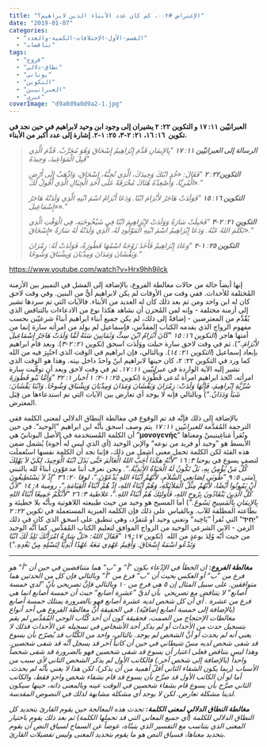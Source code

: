 ```yaml
---
title: "الإعتراض #٠٠٢، كم كان عدد الأبناء الذين لابراهيم؟"
date: "2019-01-07"
categories: 
  - "القسم-الأول-الإختلافات-الكمية-والعدد"
  - "تناقضات"
tags: 
  - "فروع"
  - "نطاق-دلالي"
  - "يوناني"
  - "التكوين"
  - "العبرانيين"
  - "عبري"
coverImage: "d9a0d9a0d9a2-1.jpg"
---
```


**العبرانيّين ١١: ١٧ و التكوين ٢٢: ٢ يشيران إلى وجود ابن وحيد لابراهيم في حين نجد في تكوين  ١٦: ١٦، ٢١: ٢-٣، ٢٥: ١-٢. إشارة إلى عدد أكبر من الأبناء.**

> _**الرسالة إلى العبرانيّين ١١**: **١٧** ”بِالإِيمَانِ قَدَّمَ إِبْرَاهِيمُ إِسْحَاقَ وَهُوَ مُجَرَّبٌ. قَدَّمَ الَّذِي قَبِلَ الْمَوَاعِيدَ، وَحِيدَهُ“_
> 
> _**التكوين٢٢**: **٢** ”فَقَالَ: «خُذِ ابْنَكَ وَحِيدَكَ، الَّذِي تُحِبُّهُ، إِسْحَاقَ، وَاذْهَبْ إِلَى أَرْضِ الْمُرِيَّا، وَأَصْعِدْهُ هُنَاكَ مُحْرَقَةً عَلَى أَحَدِ الْجِبَالِ الَّذِي أَقُولُ لَكَ».“_
> 
> _**التكوين ١٦**: **١٥** ”فَوَلَدَتْ هَاجَرُ لأَبْرَامَ ابْنًا. وَدَعَا أَبْرَامُ اسْمَ ابْنِهِ الَّذِي وَلَدَتْهُ هَاجَرُ «إِسْمَاعِيلَ».“_
> 
> _**التكوين ٢١**: **٢**\-**٣** ”فَحَبِلَتْ سَارَةُ وَوَلَدَتْ لإِبْرَاهِيمَ ابْنًا فِي شَيْخُوخَتِهِ، فِي الْوَقْتِ الَّذِي تَكَلَّمَ اللهُ عَنْهُ. وَدَعَا إِبْرَاهِيمُ اسْمَ ابْنِهِ الْمَوْلُودِ لَهُ، الَّذِي وَلَدَتْهُ لَهُ سَارَةُ «إِسْحَاقَ».“_
> 
> _**التكوين ٢٥**: **١**\-**٢** ”وَعَادَ إِبْرَاهِيمُ فَأَخَذَ زَوْجَةً اسْمُهَا قَطُورَةُ، فَوَلَدَتْ لَهُ: زِمْرَانَ وَيَقْشَانَ وَمَدَانَ وَمِدْيَانَ وَيِشْبَاقَ وَشُوحًا.“_

https://www.youtube.com/watch?v=Hrx9hh9ilck

إنها أيضاً حالة من حالات مغالطة الفروع، بالإضافة إلى الفشل في التمييز بين الأزمنة المُختلفة للأحداث. ففي وقت من الأوقات لم يكن لابراهيم أيٌّ من البنين. وفي وقت لاحق كان له ابن واحد ومن ثم بعد ذلك كان له العديد من الأبناء. فالآيات التي تم سردها تشير إلى أزمنة مختلفة - وإنه لمن المُحزن أن نشاهد هكذا نوع من الادعاءات بالتناقض الذي يُقّدَّم من المعترضين - إضافةً إلى ذلك، لم يكن جميع أبناء ابراهيم أبناءً شرعيّين بحسب مفهوم الزواج الذي يقدمه الكتاب المقدَّس، فإسماعيل لم يولد من امرأته سارة إنما من أمتها هاجر (_التكوين ١٦: ١٥ ”كَانَ أَبْرَامُ ابْنَ سِتٍّ وَثَمَانِينَ سَنَةً لَمَّا وَلَدَتْ هَاجَرُ إِسْمَاعِيلَ لأَبْرَامَ.“_). ثم في وقت لاحق سارة حبلت ووَلَدَت اسحق (_تكوين ٢١: ٢-٣_). وبعد قام ابراهيم بإبعاد إسماعيل (_التكوين ٢١: ١٤_). وبالتالي، فإن ابراهيم في الوقت الذي اختُبِرَ فيه من الله كما ورد في التكوين ٢٢: ٢، كان حينها لابراهيم ابنٌ واحدُ داخل بيته. وهذا هو الوقت الذي تشير إليه الآية الواردة في _عبرانيّين ١١: ١٧_. ثم في وقت لاحق وبعد أن توفّيت سارة امرأته، اتّخذ ابراهيم امرأة تُدعى قَطُّورَة (_تكوين ٢٥: ١-٢؛ ١ أخبار ١: ٣٢ ”وَأَمَّا بَنُو قَطُورَةَ سُرِّيَّةِ إِبْراهِيمَ، فَإِنَّهَا وَلَدَتْ: زِمْرَانَ وَيَقْشَانَ وَمَدَانَ وَمِدْيَانَ وَيِشْبَاقَ وَشُوحًا. وَابْنَا يَقْشَانَ: شَبَا وَدَدَانُ.“_) وبالتالي فإنه لا يوجد أي تعارض بين الآيات التي تم استدعاءها من قِبَل المعترض.

بالإضافة إلى ذلك فإنَّه قد تم الوقوع في مغالطة النطاق الدلالي لمعنى الكلمة ففي الترجمة المُقدَّمة _للعبرانيّين ١١: ١٧_ يتم وصف اسحق بأنَّه ابن ابراهيم ”الوحيد“. في حين أن الكلمة المُستخدمة في الأصل اليونانيّ هي ”**μονογενής**“ وتُقرأ مَناغِينيسْ ومعناها الأبسط هو ”وحيد أو فريد من نوعه“ والإبن الوحيد (أي الذي ليس له أُخوة) يُشمل ضمن هذه الفئة لكن الكلمة تحمل معنى أشمل من ذلك، فإننا نجد أن الكلمة نفسها استُعملَت لتصف يسوع في _يوحنا ٣: ١٦ ”لأَنَّهُ هكَذَا أَحَبَّ اللهُ الْعَالَمَ حَتَّى بَذَلَ ابْنَهُ الْوَحِيدَ، لِكَيْ لاَ يَهْلِكَ كُلُّ مَنْ يُؤْمِنُ بِهِ، بَلْ تَكُونُ لَهُ الْحَيَاةُ الأَبَدِيَّةُ.“_. ونحن نعرف أننا مدعوّون أبناءً لله بالتبني (_متى ٥: ٩ ”طُوبَى لِصَانِعِي السَّلاَمِ، لأَنَّهُمْ أَبْنَاءَ اللهِ يُدْعَوْنَ.“، لوقا ٢٠: ٣٦ ”إِذْ لاَ يَسْتَطِيعُونَ أَنْ يَمُوتُوا أَيْضًا، لأَنَّهُمْ مِثْلُ الْمَلاَئِكَةِ، وَهُمْ أَبْنَاءُ اللهِ، إِذْ هُمْ أَبْنَاءُ الْقِيَامَةِ.“، رومية ٨: ١٤ ”لأَنَّ كُلَّ الَّذِينَ يَنْقَادُونَ بِرُوحِ اللهِ، فَأُولئِكَ هُمْ أَبْنَاءُ اللهِ.“، غلاطية ٣: ٢٦ ”لأَنَّكُمْ جَمِيعًا أَبْنَاءُ اللهِ بِالإِيمَانِ بِالْمَسِيحِ يَسُوعَ.“_) أما المسيح هو وحيد من حيث طبيعته اللاهوتية وبأنَّه بلا خطيئة و بطاعته المطلقة للآب. وبالقياس على ذلك فإن الكلمة العبرية المستعملة في _تكوين ٢٢: ٢_ ”**יְחִֽידְ**“ التي تُقرأ ”يَاخِيد“ وتعني وحيد أو مُتفرِّد، وهي تنطبق على اسحق الذي كان في ذلك الزمن - الابن الشرعي الوحيد من الزواج الموافق لتعليم الكتاب المُقدَّس. كما أنَّه الوحيد من حيث أنّه وُلِدَ بوعدٍ من الله  (_تكوين ١٧: ١٩ ”فَقَالَ اللهُ: «بَلْ سَارَةُ امْرَأَتُكَ تَلِدُ لَكَ ابْنًا وَتَدْعُو اسْمَهُ إِسْحَاقَ. وَأُقِيمُ عَهْدِي مَعَهُ عَهْدًا أَبَدِيًّا لِنَسْلِهِ مِنْ بَعْدِهِ.“_)

* * *

_**مغالطة الفروع:** ان الخطأ في الإدّعاء بكون ”أ“ و ”ب“ هما متناقضين في حين أن ”أ“ هو فرع من ”ب“ أو العكس بحيث أن ”ب“ فرع من ”أ“ وبالتالي فإن كل من الحدثين هما متوافقين. على سبيل المثال إن ٥ هي فرع من ١٠ وبالتالي فإنَّ تصريحي بأنّ ”لدي خمسة أصابع“ لا يتناقض مع تصريحي  بأن لديَّ ”عشرة أصابع“ حيث أن خمسة أصابع انما هي فرع من عشرة . أي أن كل شخص لديه عشرة أصابع فهو بالضرورة يمتلك خمسة أصابع (بالإضافة إلى خمسة أصابع إضافيّة). في الحقيقة أنَّ مغالطة الفروع هي أحد أنواع مغالطات الإحتجاج من الصمت، فحقيقة كون أن أحد كُتَّاب الوحي المُقدَّس لم يقم بتسجيل حدث من الأحداث أو لم يذكر أحد الأشخاص في تسجيله عن الأحداث فذلك لا يعني أنه لم يحدث أو أنَّ الشخص لم يوجد. بالتالي، واحد من الكُتَّاب قد يُصرّح بأن يسوع قد شفى شخص لديه مسّ شيطاني في حين أن كاتباً آخر قد يسجل أنَّه قد شفى شخصين. وهذا ليس بتناقض فعلى اعتبار أن يسوع قد شفى شخصين فهو بالضرورة قد شفى شخصاً واحداً (بالإضافة إلى شخص آخر.) فالكاتب الأول لم يذكر الشخص الثاني لأي سبب من الأسباب (ربما يكون الشفاء الثاني أقلّ أهمية من أن يذكر)، لكن هذا لا يعني بأنَّه لم يحدث. أما لو أن الكاتب الأول قد صرَّح بأن يسوع قد قام بشفاء شخص واحدٍ فقط، والكاتب الثاني صرَّح بأن يسوع قام بشفاء شخصين في الوقت عينه وبالمعنى ذاته، حينها سيكون لدينا مشكلة تعارض. لكن لا يوجد أي مشكلة مشابهة لذلك في النصوص المقدسة._

_**مغالطة النطاق الدلالي لمعنى الكلمة:** تحدث هذه المعالجة حين يقوم القارئ بتحديد كل النطاق الدلالي للكلمة (أي جميع المعاني التي قد تحملها الكلمة) ثم بعد ذلك يقوم باختيار المعنى الذي يتناسب مع التفسير الذي يتبنّاه، عوضاً عن السماح لسياق النص أن يقوم بتحديد معناها، فسياق النص هو ما يقوم بتحديد المعنى وليس تفضيلات القارئ._
